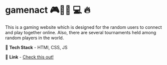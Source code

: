 # gamenact 🎮🎱🎲 💻 🔥

This is a gaming website which is designed for the random users to connect and play together online.
Also, there are several tournaments held among random players in the world.

🔴 **Tech Stack** - HTMl, CSS, JS

🔗 **Link** - [Check this out!](https://sanchi231.github.io/gamenact/)
